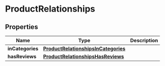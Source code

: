 

# ProductRelationships


## Properties

| Name | Type | Description | Notes |
|------------ | ------------- | ------------- | -------------|
|**inCategories** | [**ProductRelationshipsInCategories**](ProductRelationshipsInCategories.md) |  |  [optional] |
|**hasReviews** | [**ProductRelationshipsHasReviews**](ProductRelationshipsHasReviews.md) |  |  [optional] |



